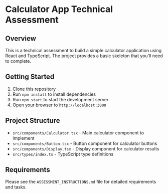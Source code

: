 # Calculator App Technical Assessment

## Overview
This is a technical assessment to build a simple calculator application using React and TypeScript. The project provides a basic skeleton that you'll need to complete.

## Getting Started
1. Clone this repository
2. Run `npm install` to install dependencies
3. Run `npm start` to start the development server
4. Open your browser to `http://localhost:3000`

## Project Structure
- `src/components/Calculator.tsx` - Main calculator component to implement
- `src/components/Button.tsx` - Button component for calculator buttons
- `src/components/Display.tsx` - Display component for calculator results
- `src/types/index.ts` - TypeScript type definitions

## Requirements
Please see the `ASSESSMENT_INSTRUCTIONS.md` file for detailed requirements and tasks.
